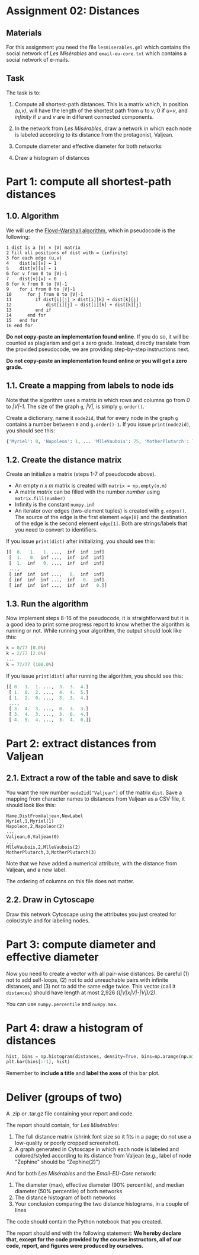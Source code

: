 # Assignment 02: Distances

## Materials

For this assignment you need the file `lesmiserables.gml` which contains the social network of *Les Misérables* and  `email-eu-core.txt` which contains a social network of e-mails.

## Task

The task is to:

1. Compute all shortest-path distances. This is a matrix which, in position *(u,v)*, will have the length of the shortest path from *u* to *v*, 0 if *u=v*, and *infinity* if *u* and *v* are in different connected components.

2. In the network from *Les Misérables*, draw a network in which each node is labeled according to its distance from the protagonist, Valjean.

3. Compute diameter and effective diameter for both networks

4. Draw a histogram of distances

# Part 1: compute all shortest-path distances

## 1.0. Algorithm

We will use the [Floyd-Warshall algorithm](https://en.wikipedia.org/wiki/Floyd%E2%80%93Warshall_algorithm), which in pseudocode is the following:

    1 dist is a |V| × |V| matrix
    2 fill all positions of dist with ∞ (infinity)
    3 for each edge (u,v)
    4    dist[u][v] ← 1
    5    dist[v][u] ← 1
    6 for v from 0 to |V|-1
    7    dist[v][v] ← 0
    8 for k from 0 to |V|-1
    9    for i from 0 to |V|-1
    10      for j from 0 to |V|-1
    11         if dist[i][j] > dist[i][k] + dist[k][j]
    12             dist[i][j] ← dist[i][k] + dist[k][j]
    13         end if
    14      end for
    15   end for
    16 end for

**Do not copy-paste an implementation found online**. If you do so, it will be counted as plagiarism and get a zero grade. Instead, directly translate from the provided pseudocode, we are providing step-by-step instructions next.

**Do not copy-paste an implementation found online or you will get a zero grade.**

## 1.1. Create a mapping from labels to node ids

Note that the algorithm uses a matrix in which rows and columns go from *0* to *|V|-1*. The size of the graph `g`, *|V|*, is simply `g.order()`.

Create a dictionary, name it `node2id`, that for every node in the graph `g` contains a number between `0` and `g.order()-1`. If you issue `print(node2id)`, you should see this:

```Python
{'Myriel': 0, 'Napoleon': 1, ... 'MlleVaubois': 75, 'MotherPlutarch': 76}

```

## 1.2. Create the distance matrix

Create an initialize a matrix (steps 1-7 of pseudocode above).

* An empty *n x m* matrix is created with `matrix = np.empty(n,m)`
* A matrix *matrix* can be filled with the number *number* using `matrix.fill(number)`
* Infinity is the constant `numpy.inf`
* An iterator over edges (two-element tuples) is created with `g.edges()`. The source of the edge is the first element `edge[0]` and the destination of the edge is the second element `edge[1]`. Both are strings/labels that you need to convert to identifiers.

If you issue `print(dist)` after initializing, you should see this:

```python
[[  0.   1.   1. ...,  inf  inf  inf]
 [  1.   0.  inf ...,  inf  inf  inf]
 [  1.  inf   0. ...,  inf  inf  inf]
 ...,
 [ inf  inf  inf ...,   0.  inf  inf]
 [ inf  inf  inf ...,  inf   0.  inf]
 [ inf  inf  inf ...,  inf  inf   0.]]
```

## 1.3. Run the algorithm

Now implement steps 8-16 of the pseudocode, it is straightforward but it is a good idea to print some progress report to know whether the algorithm is running or not. While running your algorithm, the output should look like this:

```python
k = 0/77 (0.0%)
k = 2/77 (2.6%)
...
k = 77/77 (100.0%)
```

If you issue `print(dist)` after running the algorithm, you should see this:

```python
[[ 0.  1.  1. ...,  3.  3.  4.]
 [ 1.  0.  2. ...,  4.  4.  5.]
 [ 1.  2.  0. ...,  3.  3.  4.]
 ...,
 [ 3.  4.  3. ...,  0.  3.  3.]
 [ 3.  4.  3. ...,  3.  0.  4.]
 [ 4.  5.  4. ...,  3.  4.  0.]]
```

# Part 2: extract distances from Valjean

## 2.1. Extract a row of the table and save to disk

You want the row number `node2id["Valjean"]` of the matrix `dist`. Save a mapping from character names to distances from Valjean as a CSV file, it should look like this:

```
Name,DistFromValjean,NewLabel
Myriel,1,Myriel(1)
Napoleon,2,Napoleon(2)
...
Valjean,0,Valjean(0)
...
MlleVaubois,2,MlleVaubois(2)
MotherPlutarch,3,MotherPlutarch(3)
```

Note that we have added a numerical attribute, with the distance from Valjean, and a new label.

The ordering of columns on this file does not matter.

## 2.2. Draw in Cytoscape

Draw this network Cytoscape using the attributes you just created for color/style and for labeling nodes.

# Part 3: compute diameter and effective diameter

Now you need to create a vector with all pair-wise distances. Be careful (1) not to add self-loops, (2) not to add unreachable pairs with infinite distances, and (3) not to add the same edge twice. This vector (call it `distances`) should have length at most 2,926 *((|V|x|V|-|V|)/2)*.

You can use `numpy.percentile` and `numpy.max`.

# Part 4: draw a histogram of distances

```python
hist, bins = np.histogram(distances, density=True, bins=np.arange(np.min(distances), np.max(distances)+2, 1.0))
plt.bar(bins[:-1], hist)
```
Remember to **include a title** and **label the axes** of this bar plot.

# Deliver (groups of two)

A .zip or .tar.gz file containing your report and code.

The report should contain, for *Les Misérables*:

1. The full distance matrix (shrink font size so it fits in a page; do not use a low-quality or poorly cropped screenshot).
1. A graph generated in Cytoscape in which each node is labeled and colored/styled according to its distance from Valjean (e.g., label of node "Zephine" should be "Zephine(2)")

And for both *Les Misérables* and the *Email-EU-Core* network:

1. The diameter (max), effective diameter (90% percentile), and median diameter (50% percentile) of both networks
1. The distance histogram of both networks
1. Your conclusion comparing the two distance histograms, in a couple of lines

The code should contain the Python notebook that you created.

The report should end with the following statement: **We hereby declare that, except for the code provided by the course instructors, all of our code, report, and figures were produced by ourselves.**
